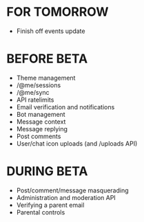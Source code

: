 # FOR TOMORROW
- Finish off events update

# BEFORE BETA
- Theme management
- /@me/sessions
- /@me/sync
- API ratelimits
- Email verification and notifications
- Bot management
- Message context
- Message replying
- Post comments
- User/chat icon uploads (and /uploads API)

# DURING BETA
- Post/comment/message masquerading
- Administration and moderation API
- Verifying a parent email
- Parental controls
